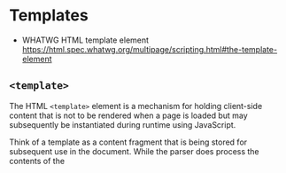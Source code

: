 # Templates

  - WHATWG HTML template element https://html.spec.whatwg.org/multipage/scripting.html#the-template-element

## `<template>`

The HTML `<template>` element is a mechanism for holding client-side content that is not to be rendered when a page is loaded but may subsequently be instantiated during runtime using JavaScript.

Think of a template as a content fragment that is being stored for subsequent use in the document. While the parser does process the contents of the <template> element while loading the page, it does so only to ensure that those contents are valid; the element's contents are not rendered, however.

[Read More on MDN](https://developer.mozilla.org/en-US/docs/Web/HTML/Element/template)


## `HTMLTemplateElement`

  - [Read More on MDN](https://developer.mozilla.org/en-US/docs/Web/API/HTMLTemplateElement)


### `.content`

This is a `DocumentFragment` returned of the `<template>` content.


## Apple Proposal

  - https://github.com/whatwg/html/issues/2254
  - https://github.com/w3c/webcomponents/blob/gh-pages/proposals/Template-Instantiation.md


### API
  - https://github.com/w3c/webcomponents/issues/685
  - https://github.com/ComponentKitchen/template-instantiation


## Issues
  - ["[templates] Ensure that template instantiation actually improves the platform" #704](https://github.com/w3c/webcomponents/issues/704)


